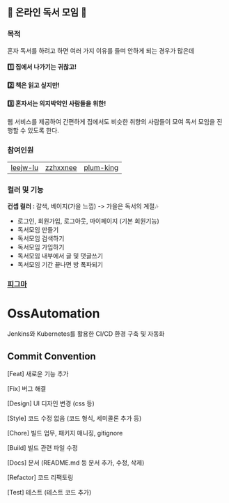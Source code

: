 ## 📖 온라인 독서 모임 📖

### 목적
혼자 독서를 하려고 하면 여러 가지 이유를 들며 안하게 되는 경우가 많은데 <br> <br>
<b> 1️⃣ 집에서 나가기는 귀찮고! </b> <br> <br>
<b> 2️⃣ 책은 읽고 싶지만! </b> <br> <br>
<b> 3️⃣ 혼자서는 의지박약인 사람들을 위한! </b> <br> <br>
웹 서비스를 제공하여 간편하게 집에서도 비슷한 취향의 사람들이 모여 독서 모임을 진행할 수 있도록 한다.

### 참여인원
<table style = "width: 100%;">
  <tr>
    <td align="center">
     <a href="https://github.com/leejw-lu">leejw-lu</a>
    </td>
    <td align="center">
     <a href="https://github.com/zzhxxnee">zzhxxnee</a>
    </td>
    <td align="center">
     <a href="https://github.com/plum-king">plum-king</a>
    </td>
  </tr>
</table>

### 컬러 및 기능

<b> 컨셉 컬러 : </b> 갈색, 베이지(가을 느낌) -> 가을은 독서의 계절🎶
- 로그인, 회원가입, 로그아웃, 마이페이지 (기본 회원기능)
- 독서모임 만들기
- 독서모임 검색하기
- 독서모임 가입하기
- 독서모임 내부에서 글 및 댓글쓰기
- 독서모임 기간 끝나면 방 폭파되기

### [피그마](https://www.figma.com/file/vtqSI86ZnFanYD9L8OdvF9/%EC%98%A8%EB%9D%BC%EC%9D%B8-%EB%8F%85%EC%84%9C-%EB%AA%A8%EC%9E%84?node-id=0%3A1)

# OssAutomation
Jenkins와 Kubernetes를 활용한 CI/CD 환경 구축 및 자동화

## Commit Convention
[Feat] 새로운 기능 추가

[Fix] 버그 해결

[Design] UI 디자인 변경 (css 등)

[Style] 코드 수정 없음 (코드 형식, 세미콜론 추가 등)

[Chore] 빌드 업무, 패키지 매니징, gitignore

[Build] 빌드 관련 파일 수정

[Docs] 문서 (README.md 등 문서 추가, 수정, 삭제)

[Refactor] 코드 리팩토링

[Test] 테스트 (테스트 코드 추가)
